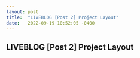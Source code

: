 ```yaml
---
layout: post
title:  "LIVEBLOG [Post 2] Project Layout"
date:   2022-09-19 10:52:05 -0400
---
```

<h2>LIVEBLOG [Post 2] Project Layout</h2>
<p>


